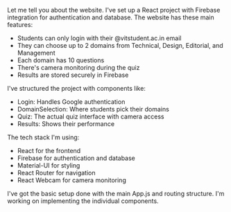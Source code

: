 Let me tell you about the website.
I've set up a React project with Firebase integration for authentication and database. The website has these main features:
- Students can only login with their @vitstudent.ac.in email
- They can choose up to 2 domains from Technical, Design, Editorial, and Management
- Each domain has 10 questions
- There's camera monitoring during the quiz
- Results are stored securely in Firebase

I've structured the project with components like:
- Login: Handles Google authentication
- DomainSelection: Where students pick their domains
- Quiz: The actual quiz interface with camera access
- Results: Shows their performance

The tech stack I'm using:
- React for the frontend
- Firebase for authentication and database
- Material-UI for styling
- React Router for navigation
- React Webcam for camera monitoring

I've got the basic setup done with the main App.js and routing structure. I'm working on implementing the individual components.
